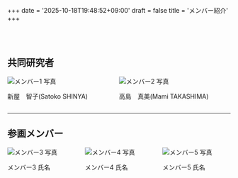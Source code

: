 +++
date = '2025-10-18T19:48:52+09:00'
draft = false
title = 'メンバー紹介'
+++

<div class="container" style="max-width: 960px; margin: auto; padding-top: 2rem; padding-bottom: 2rem;">

<h2 class="title has-text-centered">共同研究者</h2>

<div class="columns is-centered is-multiline">
  
  <div class="column is-half-tablet is-one-third-desktop has-text-centered">
    <figure class="image is-128x128" style="margin: auto;">
      <img class="is-rounded" src="/images/members/shinya.png" alt="メンバー1 写真">
    </figure>
    <p class="is-size-5 mt-3">新屋　智子(Satoko SHINYA)</p>
  </div>
  
  <div class="column is-half-tablet is-one-third-desktop has-text-centered">
    <figure class="image is-128x128" style="margin: auto;">
      <img class="is-rounded" src="/images/members/takashima.png" alt="メンバー2 写真">
    </figure>
    <p class="is-size-5 mt-3">高島　真美(Mami TAKASHIMA)</p>
  </div>

</div>

<hr>

<h2 class="title has-text-centered mt-6">参画メンバー</h2>

<div class="columns is-centered is-multiline">

  <div class="column is-one-third-tablet is-one-third-desktop has-text-centered">
    <figure class="image is-128x128" style="margin: auto;">
      <img class="is-rounded" src="/images/members/member3.jpg" alt="メンバー3 写真">
    </figure>
    <p class="is-size-5 mt-3">メンバー3 氏名</p>
  </div>
  
  <div class="column is-one-third-tablet is-one-third-desktop has-text-centered">
    <figure class="image is-128x128" style="margin: auto;">
      <img class="is-rounded" src="/images/members/member4.jpg" alt="メンバー4 写真">
    </figure>
    <p class="is-size-5 mt-3">メンバー4 氏名</p>
  </div>
  
  <div class="column is-one-third-tablet is-one-third-desktop has-text-centered">
    <figure class="image is-128x128" style="margin: auto;">
      <img class="is-rounded" src="/images/members/member5.jpg" alt="メンバー5 写真">
    </figure>
    <p class="is-size-5 mt-3">メンバー5 氏名</p>
  </div>
  
</div>

</div>